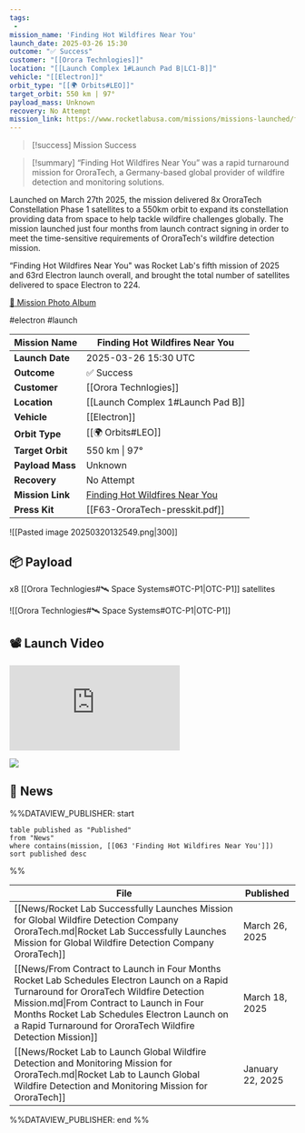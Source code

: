 ```yaml
---
tags:
 - 
mission_name: 'Finding Hot Wildfires Near You'
launch_date: 2025-03-26 15:30
outcome: "✅ Success"
customer: "[[Orora Technlogies]]"
location: "[[Launch Complex 1#Launch Pad B|LC1-B]]"
vehicle: "[[Electron]]"
orbit_type: "[[🌍 Orbits#LEO]]"
target_orbit: 550 km | 97°
payload_mass: Unknown
recovery: No Attempt
mission_link: https://www.rocketlabusa.com/missions/missions-launched/finding-hot-wildfires-near-you/
---
```


>[!success] Mission Success

>[!summary]
“Finding Hot Wildfires Near You” was a rapid turnaround mission for OroraTech, a Germany-based global provider of wildfire detection and monitoring solutions.
>
Launched on March 27th 2025, the mission delivered 8x OroraTech Constellation Phase 1 satellites to a 550km orbit to expand its constellation providing data from space to help tackle wildfire challenges globally. The mission launched just four months from launch contract signing in order to meet the time-sensitive requirements of OroraTech's wildfire detection mission.
>
“Finding Hot Wildfires Near You" was Rocket Lab's fifth mission of 2025 and 63rd Electron launch overall, and brought the total number of satellites delivered to space Electron to 224.
>
[📸 Mission Photo Album](https://www.flickr.com/photos/rocketlab/albums/72177720324521285/)


#electron #launch

| **Mission Name** | Finding Hot Wildfires Near You                                                                                            |
| ---------------- | ------------------------------------------------------------------------------------------------------------------------- |
| **Launch Date**  | 2025-03-26 15:30 UTC                                                                                                      |
| **Outcome**      | ✅ Success                                                                                                                 |
| **Customer**     | [[Orora Technlogies]]                                                                                                     |
| **Location**     | [[Launch Complex 1#Launch Pad B]]                                                                                         |
| **Vehicle**      | [[Electron]]                                                                                                              |
| **Orbit Type**   | [[🌍 Orbits#LEO]]                                                                                                         |
| **Target Orbit** | 550 km &#124; 97°                                                                                                         |
| **Payload Mass** | Unknown                                                                                                                   |
| **Recovery**     | No Attempt                                                                                                                |
| **Mission Link** | [Finding Hot Wildfires Near You](https://www.rocketlabusa.com/missions/missions-launched/finding-hot-wildfires-near-you/) |
| **Press Kit**    | [[F63-OroraTech-presskit.pdf]]                                                                                            |


![[Pasted image 20250320132549.png|300]]
## 📦 Payload

x8 [[Orora Technlogies#🛰️ Space Systems#OTC-P1|OTC-P1]] satellites

![[Orora Technlogies#🛰️ Space Systems#OTC-P1|OTC-P1]]

## 📽️ Launch Video

<div class="responsive-video">
<iframe src="https://www.youtube.com/embed/M-ozUCTeDFE" title="Rocket Lab - &#39;Finding Hot Wildfires Near You&#39; Launch" frameborder="0" allow="accelerometer; autoplay; clipboard-write; encrypted-media; gyroscope; picture-in-picture; web-share" referrerpolicy="strict-origin-when-cross-origin" allowfullscreen></iframe>
</div>

![](https://x.com/RocketLab/status/1904934883723796492)

## 📰 News

%%DATAVIEW_PUBLISHER: start
```
table published as "Published"
from "News"
where contains(mission, [[063 'Finding Hot Wildfires Near You']])
sort published desc
```
%%

| File                                                                                                                                                                                                                                                                                               | Published        |
| -------------------------------------------------------------------------------------------------------------------------------------------------------------------------------------------------------------------------------------------------------------------------------------------------- | ---------------- |
| [[News/Rocket Lab Successfully Launches Mission for Global Wildfire Detection Company OroraTech.md\|Rocket Lab Successfully Launches Mission for Global Wildfire Detection Company OroraTech]]                                                                                                     | March 26, 2025   |
| [[News/From Contract to Launch in Four Months Rocket Lab Schedules Electron Launch on a Rapid Turnaround for OroraTech Wildfire Detection Mission.md\|From Contract to Launch in Four Months Rocket Lab Schedules Electron Launch on a Rapid Turnaround for OroraTech Wildfire Detection Mission]] | March 18, 2025   |
| [[News/Rocket Lab to Launch Global Wildfire Detection and Monitoring Mission for OroraTech.md\|Rocket Lab to Launch Global Wildfire Detection and Monitoring Mission for OroraTech]]                                                                                                               | January 22, 2025 |

%%DATAVIEW_PUBLISHER: end %%